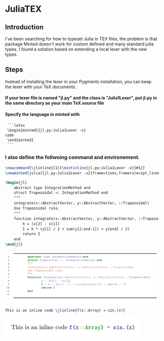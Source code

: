 # JuliaTEX
## Introduction 
I've been searching for how to typeset  Julia in TEX files, the problem is that package  Minted doesn't work for custom defined and many standard julia types. I found a solution based on extending a local lexer with the new types.  
## Steps	
Instead of installing the lexer in your Pygments installation, you can keep the lexer with your TeX documents.	

####  If your lexer file is named "jl.py" and the class is "Julia1Lexer", put jl.py in the same directory as your main TeX source file
#### Specify the language in minted with
	 ```latex
	 \begin{minted}{jl.py:Julia1Lexer -x}
	code
	 \end{minted}
	 ```
### I also define the follwoing command and environement. 
```latex
\newcommand{\jlinline}[1]{\mintinline{jl.py:Julia1Lexer -x}{#1}}
\newminted[julia]{jl.py:Julia1Lexer -x}{frame=lines,framerule=1pt,linenos,fontfamily=courier,framesep=2mm,fontsize=\scriptsize,xleftmargin=21pt}
```
```latex
\begin{jl}
	abstract type IntegrationMethod end
	struct Trapezoidal <: IntegrationMethod end
	"""
	integrate(x::AbstractVector, y::AbstractVector, ::Trapezoidal)
	Use Trapezoidal rule.
	"""
	function integrate(x::AbstractVector, y::AbstractVector, ::Trapezoidal)
		h = (x[2] - x[1])
		I = h * (y[1] / 2 + sum(y[2:end-1]) + y[end] / 2)
		return I
	end	
\end{jl}
```
![Screenshot](listing.png)

```latex
This is an inline code \jlinline{f(x::Array) = sin.(x)}
```
![Screenshot](inline.png)
